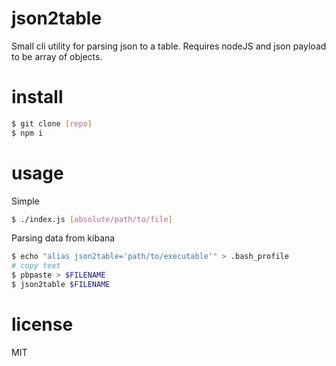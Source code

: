 # json2table
Small cli utility for parsing json to a table. Requires nodeJS and json payload to be array of objects.

# install
```bash
$ git clone [repo]
$ npm i
```

# usage
Simple
```bash
$ ./index.js [absolute/path/to/file]
```
Parsing data from kibana
```bash
$ echo "alias json2table='path/to/executable'" > .bash_profile
# copy text
$ pbpaste > $FILENAME
$ json2table $FILENAME
```

# license
MIT
